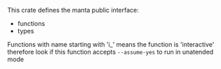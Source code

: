 This crate defines the manta public interface:
- functions
- types

Functions with name starting with 'i_' means the function is 'interactive' therefore look if this function accepts `--assume-yes` to run in unatended mode
